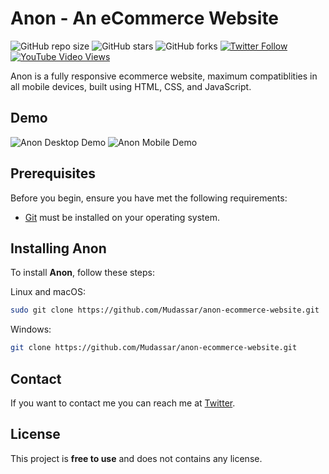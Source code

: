 # Anon - An eCommerce Website

![GitHub repo size](https://img.shields.io/github/repo-size/Mudassar/anon-ecommerce-website)
![GitHub stars](https://img.shields.io/github/stars/Mudassar/anon-ecommerce-website?style=social)
![GitHub forks](https://img.shields.io/github/forks/Mudassar/anon-ecommerce-website?style=social)
[![Twitter Follow](https://img.shields.io/twitter/follow/Mudassar?style=social)](https://twitter.com/intent/follow?screen_name=Mudassar)
[![YouTube Video Views](https://img.shields.io/youtube/views/3l8Lob4ysI0?style=social)](https://youtu.be/3l8Lob4ysI0)

Anon is a fully responsive ecommerce website, maximum compatiblities in all mobile devices, built using HTML, CSS, and JavaScript.

## Demo

![Anon Desktop Demo](./website-demo-image/desktop.png "Desktop Demo")
![Anon Mobile Demo](./website-demo-image/mobile.png "Mobile Demo")

## Prerequisites

Before you begin, ensure you have met the following requirements:

* [Git](https://git-scm.com/downloads "Download Git") must be installed on your operating system.

## Installing Anon

To install **Anon**, follow these steps:

Linux and macOS:

```bash
sudo git clone https://github.com/Mudassar/anon-ecommerce-website.git
```

Windows:

```bash
git clone https://github.com/Mudassar/anon-ecommerce-website.git
```

## Contact

If you want to contact me you can reach me at [Twitter](https://www.twitter.com/Mudassar).

## License

This project is **free to use** and does not contains any license.
